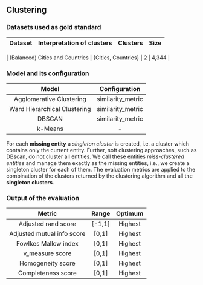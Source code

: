 ## Clustering

### Datasets used as gold standard

| **Dataset** | **Interpretation of clusters** | **Clusters** | **Size** | 
| :---------: | :---------------------: | ----------: | -------: |

| (Balanced) Cities and Countries | {Cities, Countries} | 2 | 4,344 |


### Model and its configuration

| **Model** | **Configuration** |
| :---------: | :---------------------: |
| Agglomerative Clustering | similarity_metric |
| Ward Hierarchical Clustering | similarity_metric |
| DBSCAN | similarity_metric |
| k-Means | - |

For each **missing entity** a *singleton cluster* is created, i.e. a cluster which contains only the current entity. 
Further, soft clustering approaches, such as DBscan, do not cluster all entities. 
We call these entities *miss-clustered entities* and manage them exactly as the missing entities, i.e., we create a singleton cluster for each of them.
The evaluation metrics are applied to the combination of the clusters returned by the clustering algorithm and all the **singleton clusters**.

### Output of the evaluation

| **Metric** | **Range** | **Optimum** |
| :---------: | :---------------------: | :----------: |
| Adjusted rand score | [-1,1] | Highest |
| Adjusted mutual info score | [0,1] | Highest |
| Fowlkes Mallow index | [0,1] | Highest |
| v_measure score| [0,1] | Highest |
| Homogeneity score| [0,1] | Highest |
| Completeness score| [0,1] | Highest |
